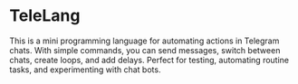 # TeleLang
This is a mini programming language for automating actions in Telegram chats. With simple commands, you can send messages, switch between chats, create loops, and add delays. Perfect for testing, automating routine tasks, and experimenting with chat bots.
